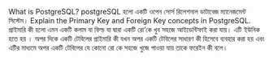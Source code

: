What is PostgreSQL?
postgreSQL হলো একটি ওপেন সোর্স রিলেশনাল ডাটাবেজ ম্যানেজমেন্ট সিস্টেম।
Explain the Primary Key and Foreign Key concepts in PostgreSQL.
প্রাইমারি কী হলো এমন একটি কলাম বা ফিল্ড যা দ্বারা একটি রো’কে খুব সহজে আইডেন্টিফাই করা যায়। এটি ইউনিক হতে হয় । অপর দিকে একটি টেবিলের প্রাইমারি কী যখন অপর একটি টেবিলের সাধারণ কী হিসেবে ব্যবহার করা হয় এবং এটির মাধ্যমে অপর একটি টেবিলের যে কোনো রো কে সহজে খুজে পাওয়া যায় তাকে ফরেইন কী বলে।
